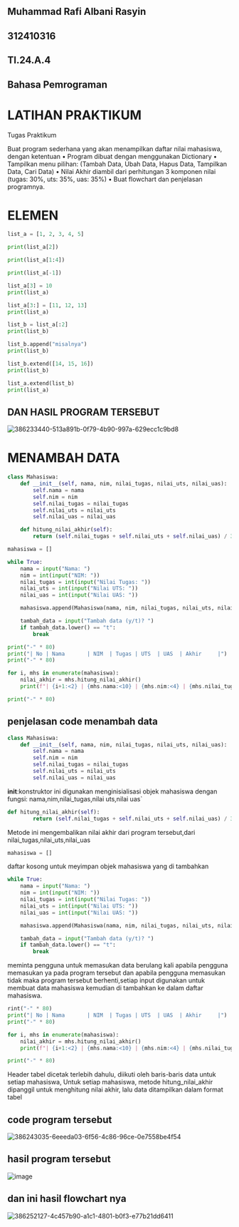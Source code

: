 ##  Muhammad Rafi Albani Rasyin

## 312410316

## TI.24.A.4

## Bahasa Pemrograman 


# LATIHAN PRAKTIKUM

Tugas Praktikum

Buat program sederhana yang akan menampilkan daftar nilai mahasiswa, dengan ketentuan • Program dibuat dengan menggunakan Dictionary • Tampilkan menu pilihan: (Tambah Data, Ubah Data, Hapus Data, Tampilkan Data, Cari Data) • Nilai Akhir diambil dari perhitungan 3 komponen nilai (tugas: 30%, uts: 35%, uas: 35%) • Buat flowchart dan penjelasan programnya.

# ELEMEN

```python
list_a = [1, 2, 3, 4, 5]

print(list_a[2])

print(list_a[1:4])

print(list_a[-1])

list_a[3] = 10
print(list_a)

list_a[3:] = [11, 12, 13]
print(list_a)

list_b = list_a[:2]
print(list_b)

list_b.append("misalnya")
print(list_b)

list_b.extend([14, 15, 16])
print(list_b)

list_a.extend(list_b)
print(list_a)
````

## DAN HASIL PROGRAM TERSEBUT

![386233440-513a891b-0f79-4b90-997a-629ecc1c9bd8](https://github.com/user-attachments/assets/3f46cfa3-645b-43e5-ad06-f70f41a790ec)

# MENAMBAH DATA

```python
class Mahasiswa:
    def __init__(self, nama, nim, nilai_tugas, nilai_uts, nilai_uas):
        self.nama = nama
        self.nim = nim
        self.nilai_tugas = nilai_tugas
        self.nilai_uts = nilai_uts
        self.nilai_uas = nilai_uas

    def hitung_nilai_akhir(self):
        return (self.nilai_tugas + self.nilai_uts + self.nilai_uas) / 3

mahasiswa = []

while True:
    nama = input("Nama: ")
    nim = int(input("NIM: "))
    nilai_tugas = int(input("Nilai Tugas: "))
    nilai_uts = int(input("Nilai UTS: "))
    nilai_uas = int(input("Nilai UAS: "))

    mahasiswa.append(Mahasiswa(nama, nim, nilai_tugas, nilai_uts, nilai_uas))

    tambah_data = input("Tambah data (y/t)? ")
    if tambah_data.lower() == "t":
        break

print("-" * 80)
print("| No | Nama       | NIM  | Tugas | UTS  | UAS  | Akhir     |")
print("-" * 80)

for i, mhs in enumerate(mahasiswa):
    nilai_akhir = mhs.hitung_nilai_akhir()
    print(f"| {i+1:<2} | {mhs.nama:<10} | {mhs.nim:<4} | {mhs.nilai_tugas:<5} | {mhs.nilai_uts:<5} | {mhs.nilai_uas:<5} | {nilai_akhir:<9.2f} |")

print("-" * 80)
````

## penjelasan code menambah data

```python
class Mahasiswa:
    def __init__(self, nama, nim, nilai_tugas, nilai_uts, nilai_uas):
        self.nama = nama
        self.nim = nim
        self.nilai_tugas = nilai_tugas
        self.nilai_uts = nilai_uts
        self.nilai_uas = nilai_uas
````

__init__:konstruktor ini digunakan menginisialisasi objek mahasiswa dengan fungsi: nama,nim,nilai_tugas,nilai uts,nilai uas`

```python
def hitung_nilai_akhir(self):
        return (self.nilai_tugas + self.nilai_uts + self.nilai_uas) / 3
````

Metode ini mengembalikan nilai akhir dari program tersebut,dari nilai_tugas,nilai_uts,nilai_uas

```python
mahasiswa = []
````

daftar kosong untuk meyimpan objek mahasiswa yang di tambahkan

```python
while True:
    nama = input("Nama: ")
    nim = int(input("NIM: "))
    nilai_tugas = int(input("Nilai Tugas: "))
    nilai_uts = int(input("Nilai UTS: "))
    nilai_uas = int(input("Nilai UAS: "))

    mahasiswa.append(Mahasiswa(nama, nim, nilai_tugas, nilai_uts, nilai_uas))

    tambah_data = input("Tambah data (y/t)? ")
    if tambah_data.lower() == "t":
        break
````

meminta pengguna untuk memasukan data berulang kali apabila pengguna memasukan ya pada program tersebut dan apabila pengguna memasukan tidak maka program tersebut berhenti,setiap input digunakan untuk membuat data mahasiswa kemudian di tambahkan ke dalam daftar mahasiswa.

```python
rint("-" * 80)
print("| No | Nama       | NIM  | Tugas | UTS  | UAS  | Akhir     |")
print("-" * 80)

for i, mhs in enumerate(mahasiswa):
    nilai_akhir = mhs.hitung_nilai_akhir()
    print(f"| {i+1:<2} | {mhs.nama:<10} | {mhs.nim:<4} | {mhs.nilai_tugas:<5} | {mhs.nilai_uts:<5} | {mhs.nilai_uas:<5} | {nilai_akhir:<9.2f} |")

print("-" * 80)
````

Header tabel dicetak terlebih dahulu, diikuti oleh baris-baris data untuk setiap mahasiswa, Untuk setiap mahasiswa, metode hitung_nilai_akhir dipanggil untuk menghitung nilai akhir, lalu data ditampilkan dalam format tabel

## code program tersebut

![386243035-6eeeda03-6f56-4c86-96ce-0e7558be4f54](https://github.com/user-attachments/assets/e1f6d504-f256-45ef-84e0-90cbf88dee18)

## hasil program tersebut

![image](https://github.com/user-attachments/assets/c254b495-233e-425f-8a7e-1740eaa62f11)

## dan ini hasil flowchart nya

![386252127-4c457b90-a1c1-4801-b0f3-e77b21dd6411](https://github.com/user-attachments/assets/426908d3-4dee-4c0c-b45a-45f9d4a45577)

